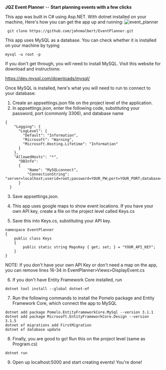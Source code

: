 **JQZ Event Planner** -- 
**Start planning events with a few clicks**

This app was built in C# using Asp.NET. With dotnet installed on your machine, Here's how you can get the app  up and running: 
![event_planner](https://user-images.githubusercontent.com/24249474/114450168-8723e200-9b8a-11eb-82af-211a7706737e.gif)


```
 git clone https://github.com/johnmalbert/EventPlanner.git
```

This app uses MySQL as a database. You can check whether it is installed on your machine by typing 

```
mysql -u root -p
```

If you don't get through, you will need to install MySQL. Visit this website for download and instructions:

https://dev.mysql.com/downloads/mysql/

Once MySQL is installed, here's what you will need to run to connect to your database:

1. Create an appsettings.json file on the project level of the application. 
2. In appsettings.json, enter the following code, substituting your password, port (commonly 3306), and database name

```
{
    "Logging": {
      "LogLevel": {
        "Default": "Information",
        "Microsoft": "Warning",
        "Microsoft.Hosting.Lifetime": "Information"
      }
    },
    "AllowedHosts": "*",
      "DBInfo":
      {
          "Name": "MySQLconnect",
          "ConnectionString": "server=localhost;userid=root;password=YOUR_PW;port=YOUR_PORT;database=DB_NAME;SslMode=None"
      }
  }
```
3. Save appsettings.json.

4. This app uses google maps to show event locations. If you have your own API key, create a file on the project level called Keys.cs

5. Save this into Keys.cs, substituting your API key.
```
namespace EventPlanner
{
    public class Keys
    {
        public static string MapsKey { get; set; } = "YOUR_API_KEY";
    }
}
```
NOTE: If you don't have your own API Key or don't need a map on the app, you can remove lines 16-34 in EventPlanner>Views>DisplayEvent.cs

6. If you don't have Entity Framework Core installed, run 
```
dotnet tool install --global dotnet-ef
```
7. Run the following commands to install the Pomelo package and Entity Framework Core, which connect the app to MySQL
```
dotnet add package Pomelo.EntityFrameworkCore.MySql --version 3.1.1
dotnet add package Microsoft.EntityFrameworkCore.Design --version 3.1.5
dotnet ef migrations add FirstMigration
dotnet ef database update
```
8. Finally, you are good to go! Run this on the project level (same as Program.cs)
```
dotnet run
```
9. Open up localhost:5000 and start creating events! You're done!
